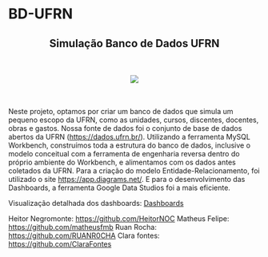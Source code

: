 # BD-UFRN

<div align="center">
<h2>Simulação Banco de Dados UFRN</h2>
<br></br>
</div>

<div align="center">
<img src="https://user-images.githubusercontent.com/104461710/209477754-b8de3f3b-c4f9-4a5c-8301-5d6381157777.png"/>
</div>
<br></br>

Neste projeto, optamos por criar um banco de dados que simula um pequeno escopo da UFRN, como as unidades, cursos, discentes, docentes, obras e gastos. Nossa fonte de dados foi o conjunto de base de dados abertos da UFRN (https://dados.ufrn.br/). 
Utilizando a ferramenta MySQL Workbench, construímos toda a estrutura do banco de dados, inclusive o modelo conceitual com a ferramenta de engenharia reversa dentro do próprio ambiente do Workbench, e alimentamos com os dados antes coletados da UFRN. Para a criação do modelo Entidade-Relacionamento, foi utilizado o site https://app.diagrams.net/. E para o desenvolvimento das Dashboards, a ferramenta Google Data Studios foi a mais eficiente.

Visualização detalhada dos dashboards: 
[Dashboards](https://datastudio.google.com/reporting/b16039eb-7bc9-43b6-802f-e0928dc26809)

Heitor Negromonte: https://github.com/HeitorNOC
Matheus Felipe: https://github.com/matheusfmb
Ruan Rocha: https://github.com/RUANR0CHA
Clara fontes: https://github.com/ClaraFontes

